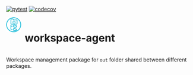 [![pytest](https://github.com/ppak10/workspace-agent/actions/workflows/pytest.yml/badge.svg)](https://github.com/ppak10/workspace-agent/actions/workflows/pytest.yml)
[![codecov](https://codecov.io/github/ppak10/workspace-agent/graph/badge.svg?token=BJBTFCWMR4)](https://codecov.io/github/ppak10/workspace-agent)

<div style="display: flex; gap: 10px">
  <img src="./icon.svg" alt="Logo" height="40">
  <h1>workspace-agent</h1>
</div>

 Workspace management package for `out` folder shared between different packages.
